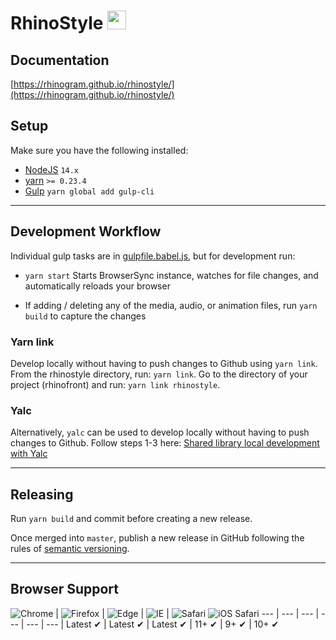 # RhinoStyle <img src="http://rhinogram.github.io/rhinostyle/media/rhinogram-logo.svg" height="30px;">

## Documentation

[https://rhinogram.github.io/rhinostyle/](https://rhinogram.github.io/rhinostyle/)

## Setup

Make sure you have the following installed:
  * [NodeJS](http://nodejs.org) `14.x`
  * [yarn](https://www.npmjs.com/) `>= 0.23.4`
  * [Gulp](http://gulpjs.com) `yarn global add gulp-cli`


---
## Development Workflow

Individual gulp tasks are in [gulpfile.babel.js](gulpfile.babel.js), but for development run:

* `yarn start` Starts BrowserSync instance, watches for file changes, and automatically reloads your browser

* If adding / deleting any of the media, audio, or animation files, run `yarn build` to capture the changes
### Yarn link
Develop locally without having to push changes to Github using `yarn link`. From the rhinostyle directory, run: `yarn link`. Go to the directory of your project (rhinofront) and run: `yarn link rhinostyle`.

### Yalc
Alternatively, `yalc` can be used to develop locally without having to push changes to Github. Follow steps 1-3 here: [Shared library local development with Yalc](https://rhinogram.atlassian.net/wiki/spaces/EN/pages/694714476/Shared+library+rhinotilities+rhinosecure+etc.+local+development+with+Docker)


---
## Releasing
Run `yarn build` and commit before creating a new release.

Once merged into `master`, publish a new release in GitHub following the rules of [semantic versioning](https://semver.org).

---
## Browser Support

![Chrome](https://raw.github.com/alrra/browser-logos/master/src/chrome/chrome_48x48.png) | ![Firefox](https://raw.github.com/alrra/browser-logos/master/src/firefox/firefox_48x48.png) | ![Edge](https://raw.github.com/alrra/browser-logos/master/src/edge/edge_48x48.png) | ![IE](https://raw.github.com/alrra/browser-logos/master/src/archive/internet-explorer_9-11/internet-explorer_9-11_48x48.png) | ![Safari](https://raw.github.com/alrra/browser-logos/master/src/safari/safari_48x48.png)
![iOS Safari](https://raw.githubusercontent.com/alrra/browser-logos/master/src/safari-ios/safari-ios_48x48.png)
--- | --- | --- | --- | --- | --- |
Latest ✔ | Latest ✔ | Latest ✔ | 11+ ✔ | 9+ ✔ | 10+ ✔
